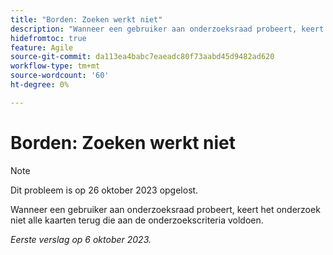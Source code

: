 ```yaml
---
title: "Borden: Zoeken werkt niet"
description: "Wanneer een gebruiker aan onderzoeksraad probeert, keert het onderzoek niet alle kaarten terug die aan de onderzoekscriteria voldoen."
hidefromtoc: true
feature: Agile
source-git-commit: da113ea4babc7eaeadc80f73aabd45d9482ad620
workflow-type: tm+mt
source-wordcount: '60'
ht-degree: 0%

---
```



# Borden: Zoeken werkt niet

>[!NOTE]
>
>Dit probleem is op 26 oktober 2023 opgelost.

Wanneer een gebruiker aan onderzoeksraad probeert, keert het onderzoek niet alle kaarten terug die aan de onderzoekscriteria voldoen.

_Eerste verslag op 6 oktober 2023._
